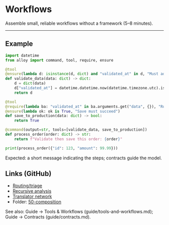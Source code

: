 # Workflows

Assemble small, reliable workflows without a framework (5–8 minutes).

---

## Example

```python
import datetime
from alloy import command, tool, require, ensure

@tool
@ensure(lambda d: isinstance(d, dict) and "validated_at" in d, "Must add validated_at")
def validate_data(data: dict) -> dict:
    d = dict(data)
    d["validated_at"] = datetime.datetime.now(datetime.timezone.utc).isoformat()
    return d

@tool
@require(lambda ba: "validated_at" in ba.arguments.get("data", {}), "Run validate_data first")
@ensure(lambda ok: ok is True, "Save must succeed")
def save_to_production(data: dict) -> bool:
    return True

@command(output=str, tools=[validate_data, save_to_production])
def process_order(order: dict) -> str:
    return f"Validate then save this order: {order}"

print(process_order({"id": 123, "amount": 99.99}))
```

Expected: a short message indicating the steps; contracts guide the model.

## Links (GitHub)
- [Routing/triage](https://github.com/lydakis/alloy/blob/main/examples/50-composition/02_routing_triage.py)
- [Recursive analysis](https://github.com/lydakis/alloy/blob/main/examples/50-composition/03_recursive_analysis.py)
- [Translator network](https://github.com/lydakis/alloy/blob/main/examples/50-composition/04_translator_network.py)
- Folder: [50-composition](https://github.com/lydakis/alloy/tree/main/examples/50-composition)

See also: Guide → Tools & Workflows (guide/tools-and-workflows.md); Guide → Contracts (guide/contracts.md).
